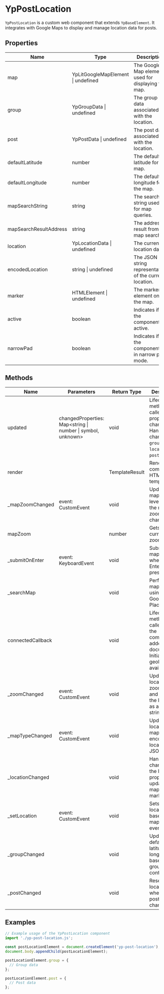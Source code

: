 # YpPostLocation

`YpPostLocation` is a custom web component that extends `YpBaseElement`. It integrates with Google Maps to display and manage location data for posts.

## Properties

| Name                  | Type                          | Description                                                                 |
|-----------------------|-------------------------------|-----------------------------------------------------------------------------|
| map                   | YpLitGoogleMapElement \| undefined | The Google Map element used for displaying the map.                         |
| group                 | YpGroupData \| undefined      | The group data associated with the location.                                |
| post                  | YpPostData \| undefined       | The post data associated with the location.                                 |
| defaultLatitude       | number                        | The default latitude for the map.                                           |
| defaultLongitude      | number                        | The default longitude for the map.                                          |
| mapSearchString       | string                        | The search string used for map queries.                                     |
| mapSearchResultAddress| string                        | The address result from a map search.                                       |
| location              | YpLocationData \| undefined   | The current location data.                                                  |
| encodedLocation       | string \| undefined           | The JSON string representation of the current location.                     |
| marker                | HTMLElement \| undefined      | The marker element on the map.                                              |
| active                | boolean                       | Indicates if the component is active.                                       |
| narrowPad             | boolean                       | Indicates if the component is in narrow pad mode.                           |

## Methods

| Name               | Parameters                                      | Return Type | Description                                                                 |
|--------------------|-------------------------------------------------|-------------|-----------------------------------------------------------------------------|
| updated            | changedProperties: Map<string \| number \| symbol, unknown> | void        | Lifecycle method called when properties change. Handles changes to `group`, `location`, and `post`. |
| render             |                                                 | TemplateResult | Renders the component's HTML template.                                      |
| _mapZoomChanged    | event: CustomEvent                              | void        | Updates the map zoom level when the map zoom changes.                       |
| mapZoom            |                                                 | number      | Gets the current map zoom level.                                            |
| _submitOnEnter     | event: KeyboardEvent                            | void        | Submits the map search when the Enter key is pressed.                       |
| _searchMap         |                                                 | void        | Performs a map search using the Google Places API.                         |
| connectedCallback  |                                                 | void        | Lifecycle method called when the component is added to the document. Initializes geolocation if available. |
| _zoomChanged       | event: CustomEvent                              | void        | Updates the location's zoom level and encodes the location as a JSON string.|
| _mapTypeChanged    | event: CustomEvent                              | void        | Updates the location's map type and encodes the location as a JSON string.  |
| _locationChanged   |                                                 | void        | Handles changes to the location property, updating the map and markers.     |
| _setLocation       | event: CustomEvent                              | void        | Sets the location based on a map click event.                               |
| _groupChanged      |                                                 | void        | Updates default latitude and longitude based on group configuration.        |
| _postChanged       |                                                 | void        | Resets the location when the post changes.                                  |

## Examples

```typescript
// Example usage of the YpPostLocation component
import './yp-post-location.js';

const postLocationElement = document.createElement('yp-post-location');
document.body.appendChild(postLocationElement);

postLocationElement.group = {
  // Group data
};

postLocationElement.post = {
  // Post data
};
```